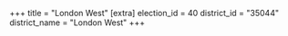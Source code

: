+++
title = "London West"
[extra]
election_id = 40
district_id = "35044"
district_name = "London West"
+++
